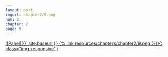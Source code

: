 ```yaml
---
layout: post
imgurl: chapter2/9.png
num: 2
chapter: 2
page: 9
---
```


[![Panel]({{ site.baseurl }} {% link resources/chapters/chapter2/9.png %}){: class="img-responsive"}]({{page.previous.url}}#panel)